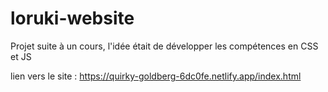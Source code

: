 # loruki-website

Projet suite à un cours, l'idée était de développer les compétences en CSS et JS

lien vers le site : https://quirky-goldberg-6dc0fe.netlify.app/index.html
